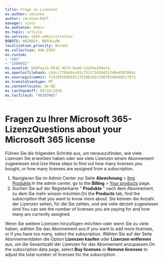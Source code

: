 ```yaml
---
title: Frage zu Lizenzen
ms.author: cmcatee
author: cmcatee-MSFT
manager: scotv
ms.audience: Admin
ms.topic: article
ms.service: o365-administration
ROBOTS: NOINDEX, NOFOLLOW
localization_priority: Normal
ms.collection: Adm_O365
ms.custom:
- "491"
- "1500032"
ms.assetid: b69fea1b-0542-4b75-bea0-53d7be294e7a
ms.openlocfilehash: c5dcc770bb8ce91c732171030431740ed387044c
ms.sourcegitcommit: fc62091696591175280c02c29876530d485c7871
ms.translationtype: MT
ms.contentlocale: de-DE
ms.lasthandoff: 09/26/2020
ms.locfileid: "48287065"
---
```

# <a name="questions-about-your-microsoft-365-license"></a><span data-ttu-id="9770e-102">Fragen zu Ihrer Microsoft 365-Lizenz</span><span class="sxs-lookup"><span data-stu-id="9770e-102">Questions about your Microsoft 365 license</span></span>

<span data-ttu-id="9770e-103">Führen Sie die folgenden Schritte aus, um herauszufinden, wie viele Lizenzen Sie erworben haben oder wie viele Lizenzen einem Abonnement zugewiesen sind.</span><span class="sxs-lookup"><span data-stu-id="9770e-103">Use these steps to find out how many licenses you bought, or how many licenses are assigned from a subscription.</span></span>
  
1. <span data-ttu-id="9770e-104">Navigieren Sie im Admin Center zur Seite **Abrechnung** \> [Ihre Produkte](https://go.microsoft.com/fwlink/p/?linkid=842054).</span><span class="sxs-lookup"><span data-stu-id="9770e-104">In the admin center, go to the **Billing** \> [Your products](https://go.microsoft.com/fwlink/p/?linkid=842054) page.</span></span>
2. <span data-ttu-id="9770e-105">Suchen Sie auf der Registerkarte " **Produkte** " nach dem Abonnement, zu dem Sie mehr wissen möchten.</span><span class="sxs-lookup"><span data-stu-id="9770e-105">On the **Products** tab, find the subscription that you want to know more about.</span></span> <span data-ttu-id="9770e-106">Sie können die Anzahl der Lizenzen sehen, für die Sie zahlen, und wie viele derzeit zugewiesen sind.</span><span class="sxs-lookup"><span data-stu-id="9770e-106">You can see the number of licenses you are paying for and how many are currently assigned.</span></span>

<span data-ttu-id="9770e-107">Wenn Sie weitere Lizenzen hinzufügen möchten oder wenn Sie zu viele haben, wählen Sie das Abonnement aus.</span><span class="sxs-lookup"><span data-stu-id="9770e-107">If you want to add more licenses, or if you have too many, select the subscription.</span></span> <span data-ttu-id="9770e-108">Wählen Sie auf der Seite Abonnementdaten die Option **Lizenzen kaufen** oder **Lizenzen entfernen** aus, um die Gesamtzahl der Lizenzen für das Abonnement anzupassen.</span><span class="sxs-lookup"><span data-stu-id="9770e-108">On the subscription data page, select **Buy licenses** or **Remove licenses** to adjust the total number of licenses for the subscription.</span></span>